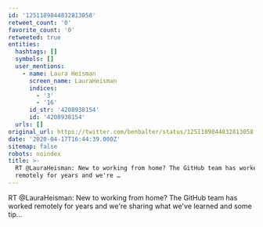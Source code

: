 ```yaml
---
id: '1251189844832813058'
retweet_count: '0'
favorite_count: '0'
retweeted: true
entities:
  hashtags: []
  symbols: []
  user_mentions:
    - name: Laura Heisman
      screen_name: LauraHeisman
      indices:
        - '3'
        - '16'
      id_str: '4208938154'
      id: '4208938154'
  urls: []
original_url: https://twitter.com/benbalter/status/1251189844832813058
date: '2020-04-17T16:44:39.000Z'
sitemap: false
robots: noindex
title: >-
  RT @LauraHeisman: New to working from home? The GitHub team has worked
  remotely for years and we're …
---
```


RT @LauraHeisman: New to working from home? The GitHub team has worked remotely for years and we're sharing what we've learned and some tip…